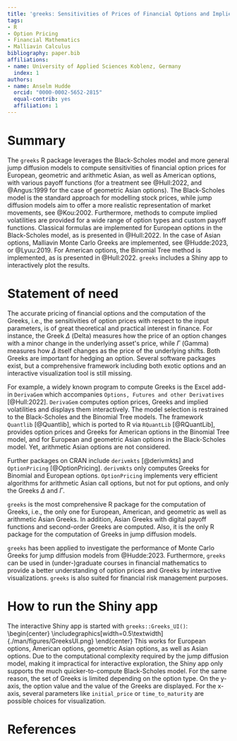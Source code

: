 ```yaml
---
title: 'greeks: Sensitivities of Prices of Financial Options and Implied Volatilities'
tags:
- R
- Option Pricing
- Financial Mathematics
- Malliavin Calculus
bibliography: paper.bib
affiliations:
- name: University of Applied Sciences Koblenz, Germany
  index: 1
authors:
- name: Anselm Hudde
  orcid: "0000-0002-5652-2815"
  equal-contrib: yes
  affiliation: 1
---
```


# Summary

The `greeks` R package leverages the Black-Scholes model and more general jump
diffusion models to compute sensitivities of financial option prices for
European, geometric and arithmetic Asian, as well as  American options, with
various payoff functions (for a treatment see @Hull:2022, and @Angus:1999
for the case of geometric Asian options).
The Black-Scholes model is the standard approach for modelling stock prices,
while jump diffusion models aim to offer a more realistic representation of
market movements, see @Kou:2002.
Furthermore, methods to compute implied volatilities are provided for a wide
range of option types and custom payoff functions.
Classical formulas are implemented for European options in the Black-Scholes
model, as is presented in @Hull:2022.
In the case of Asian options, Malliavin Monte Carlo Greeks are implemented, see
@Hudde:2023, or @Lyuu:2019.
For American options, the Binomial Tree method is implemented, as is presented
in @Hull:2022.
`greeks` includes a Shiny app to interactively plot the results.

# Statement of need

The accurate pricing of financial options and the computation of the Greeks,
i.e., the sensitivities of option prices with respect to the input parameters,
is of great theoretical and practical interest in finance.
For instance, the Greek $\Delta$ (Delta) measures how the price of an option
changes with a minor change in the underlying asset's price, while $\Gamma$
(Gamma) measures how $\Delta$ itself changes as the price of the underlying
shifts.
Both Greeks are important for hedging an option.
Several software packages exist, but a comprehensive framework including both
exotic options and an interactive visualization tool is still missing.

For example, a widely known program to compute Greeks is the Excel add-in
`DerivaGem` which accompanies `Options, Futures and other Derivatives`
[@Hull:2022].
`DerivaGem` computes option prices, Greeks and implied volatilities and displays
them interactively.
The model selection is restrained to the Black-Scholes and the Binomial Tree
models.
The framework `Quantlib` [@Quantlib], which is ported to R via `RQuantLib`
[@RQuantLib], provides option prices and Greeks for American options in the
Binomial Tree model, and for European and geometric Asian options in the 
Black-Scholes model.
Yet, arithmetic Asian options are not considered.

Further packages on CRAN include `derivmkts` [@derivmkts] and `OptionPricing`
[@OptionPricing].
`derivmkts` only computes Greeks for Binomial and European options.
`OptionPricing` implements very efficient algorithms for arithmetic Asian call
options, but not for put options, and only the Greeks $\Delta$ and $\Gamma$.

`greeks` is the most comprehensive R package for the computation of Greeks,
i.e., the only one for European, American, and geometric as well as arithmetic
Asian Greeks.
In addition, Asian Greeks with digital payoff functions and second-order Greeks
are computed.
Also, it is the only R package for the computation of Greeks in jump diffusion
models.

`greeks` has been applied to investigate the performance of Monte Carlo Greeks
for jump diffusion models from @Hudde:2023.
Furthermore, `greeks` can be used in (under-)graduate courses in financial
mathematics to provide a better understanding of option prices and Greeks by
interactive visualizations.
`greeks` is also suited for financial risk management purposes.

# How to run the Shiny app

The interactive Shiny app is started with `greeks::Greeks_UI()`:
\begin{center}
\includegraphics[width=0.5\textwidth]{./man/figures/GreeksUI.png}
\end{center}
This works for European options, American options, geometric Asian options, as
well as Asian options.
Due to the computational complexity required by the jump diffusion model, making
it impractical for interactive exploration, the Shiny app only supports the much
quicker-to-compute Black-Scholes model.
For the same reason, the set of Greeks is limited depending on the option type.
On the y-axis, the option value and the value of the Greeks are displayed.
For the x-axis, several parameters like `initial_price` or `time_to_maturity`
are possible choices for visualization.

# References
